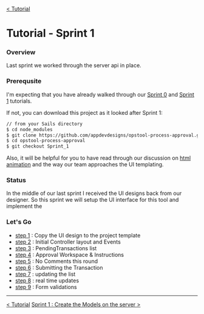 [< Tutorial](tutorial.md)
# Tutorial - Sprint 1


### Overview
Last sprint we worked through the server api in place. 


### Prerequsite
I'm expecting that you have already walked through our [Sprint 0](tutorial_sprint0.md) and [Sprint 1](tutorial_sprint1.md) tutorials.

If not, you can download this project as it looked after Sprint 1:
```sh
// from your Sails directory
$ cd node_modules
$ git clone https://github.com/appdevdesigns/opstool-process-approval.git
$ cd opstool-process-approval
$ git checkout Sprint_1
```

Also, it will be helpful for you to have read through our discussion on [html animation](../develop/develop_process_views.md) and the way our team approaches the UI templating.


### Status
In the middle of our last sprint I received the UI designs back from our designer.  So this sprint we will setup the UI interface for this tool and implement the 


### Let's Go

+ [step 1](tutorial_sprint2_01_copyDesign.md) : Copy the UI design to the project template
+ [step 2](tutorial_sprint2_02_initialControllers.md) : Initial Controller layout and Events
+ [step 3](tutorial_sprint2_03_pendingTransactions.md) : PendingTransactions list
+ [step 4](tutorial_sprint2_04_approvalWorkspace.md) : Approval Workspace & Instructions
+ [step 5](tutorial_sprint2_05_noComments.md) : No Comments this round
+ [step 6](tutorial_sprint2_06_submit.md) : Submitting the Transaction
+ [step 7](tutorial_sprint2_07_updateList.md) : updating the list
+ [step 8]() : real time updates
+ [step 9]() : Form validations





---
[< Tutorial](tutorial.md)
[Sprint 1 : Create the Models on the server >](tutorial_sprint1_01_models.md) 